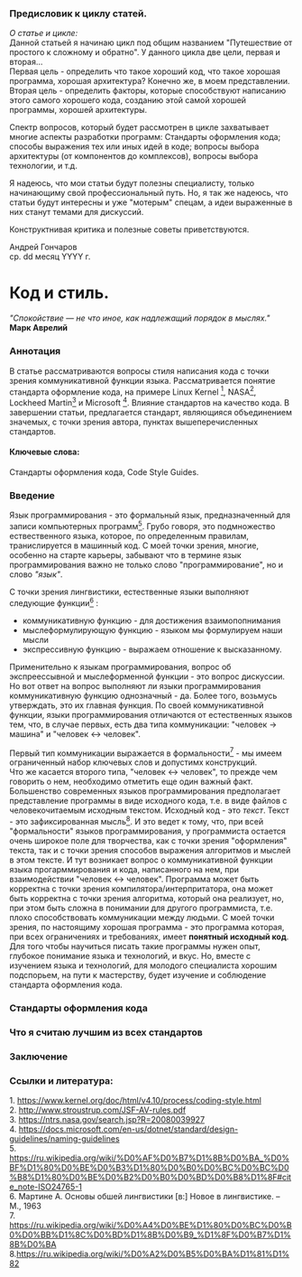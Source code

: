### Предисловик к циклу статей.

*О статье и цикле:*  
Данной статьей я начинаю цикл под общим названием "Путешествие от простого к сложному и обратно". У данного цикла две цели, первая и вторая...   
Первая цель - определить что такое хороший код, что такое хорошая программа, хорошая архитектура? Конечно же, в моем представлении.  
Вторая цель - определить факторы, которые способствуют написанию этого самого хорошего кода, созданию этой самой хорошей программы, хорошей архитектуры.  

Спектр вопросов, который будет рассмотрен в цикле захватывает многие аспекты разработки программ: Стандарты оформления кода; способы выражения тех или иных идей в коде; вопросы выбора архитектуры (от компонентов до комплексов), вопросы выбора технологии, и т.д.  

Я надеюсь, что мои статьи будут полезны специалисту, только начинающиму свой профессиональный путь. Но, я так же надеюсь, что статьи будут интересны и уже "мотерым" спецам, а идеи выраженные в них станут темами для дискуссий. 

Конструктнивая критика и полезные советы приветствуются.

Андрей Гончаров  
ср. dd месяц YYYY г.  

# Код и стиль.  

<i>"Спокойствие — не что иное, как надлежащий порядок в мыслях."</i>  
**Марк Аврелий**  

### Аннотация  
В статье рассматриваются вопросы стиля написания кода с точки зрения коммуникативной функции языка. Рассматривается понятие стандарта оформление кода, на примере Linux Kernel [<sup>1</sup>](#1), NASA[<sup>2</sup>](#2), Lockheed Martin[<sup>3</sup>](#3) и Microsoft [<sup>4</sup>](#4). Влияние стандартов на качество кода. 
В завершении статьи, предлагается стандарт, являющияся объединением значемых, с точки зрения автора, пунктах вышеперечисленных стандартов.


#### Ключевые слова:  
Стандарты оформления кода, Code Style Guides.

### Введение

Язык программирования - это  формальный язык, предназначенный для записи компьютерных программ[<sup>5</sup>](#5).
Грубо говоря, это подмножество ествественного языка, которое, по определенным правилам, транислируется в машинный код.
С моей точки зрения, многие, особенно на старте карьеры, забывают что в термине язык программирования важно не только слово "программирование", но и слово *"язык"*. 

С точки зрения лингвистики, естественные языки выполняют следующие функции[<sup>6</sup>](#6) : 
* коммуникативную функцию - для достижения взаимопопнимания  
* мыслеформулирующую функцию - языком мы формулируем наши мысли  
* экспрессивную функцию - выражаем отношение к высказанному.  

Применительно к языкам программирования, вопрос об экспреессывной и мыслеформенной функции - это вопрос дискуссии. Но вот ответ на вопрос выполняют ли языки программирования коммуникативную функцию однозначный - да. Более того, возьмусь утверждать, это их главная функция. 
По своей коммуникативной функции, языки программирования отличаются от естественных языков тем, что, в случае первых, есть два типа коммуникации: "человек -> машина" и "человек <-> человек".  

Первый тип коммуникации выражается в формальности[<sup>7</sup>](#7) - мы имеем ограниченный набор ключевых слов и допустимх конструкций.  
Что же касается второго типа, "человек <-> человек", то прежде чем говорить о нем, необходимо отметить еще один важный факт. Большенство современных языков программирования предполагает представление программы в виде исходного кода, т.е. в виде файлов с человекочитаемым исходным текстом. Исходный код - это *текст*. Текст - это зафиксированная мысль[<sup>8</sup>](#8). И это ведет к тому, что, при всей "формальности" языков программирования, у программиста остается очень широкое поле для творчества, как с точки зрения "оформления" текста, так и с точки зрения способов выражения алгоритмов и мыслей в этом тексте. И тут возникает вопрос о коммуникативной функции языка прогарммирования и кода, написанного на нем, при взаимодействии "человек <-> человек". Программа может быть корректна с точки зрения компилятора/интерпритатора, она может быть корректна с точки зрения алгоритма, который она реализует, но, при этом быть сложна в понимании для другого программиста, т.е. плохо способствовать коммуникации между людьми. 
С моей точки зрения, по настоящиму хорошая программа - это программа которая, при всех ограничениях и требованиях, имеет **понятный исходный код**.  
Для того чтобы научиться писать такие программы нужен опыт, глубокое понимание языка и технологий, и вкус. Но, вместе с изучением языка и технологий, для молодого специалиста хорошим подспорьем, на пути к мастерству, будет изучение и соблюдение стандарта оформления кода.

### Стандарты оформления кода  
[//]: # (Кратко о том что есть)



### Что я считаю лучшим из всех стандартов  
### Заключение  
### Ссылки и литература:  
<a class='anchor' id='1'>1</a>. https://www.kernel.org/doc/html/v4.10/process/coding-style.html  
<a class='anchor' id='2'>2</a>. http://www.stroustrup.com/JSF-AV-rules.pdf  
<a class='anchor' id='3'>3</a>. https://ntrs.nasa.gov/search.jsp?R=20080039927  
<a class='anchor' id='4'>4</a>. https://docs.microsoft.com/en-us/dotnet/standard/design-guidelines/naming-guidelines  
<a class='anchor' id='5'>5</a>. https://ru.wikipedia.org/wiki/%D0%AF%D0%B7%D1%8B%D0%BA_%D0%BF%D1%80%D0%BE%D0%B3%D1%80%D0%B0%D0%BC%D0%BC%D0%B8%D1%80%D0%BE%D0%B2%D0%B0%D0%BD%D0%B8%D1%8F#cite_note-ISO24765-1  
<a class='anchor' id='6'>6</a>. Мартине А. Основы обшей лингвистики \[в:\] Новое в лингвистике. – М., 1963  
<a class='anchor' id='7'>7</a>. https://ru.wikipedia.org/wiki/%D0%A4%D0%BE%D1%80%D0%BC%D0%B0%D0%BB%D1%8C%D0%BD%D1%8B%D0%B9_%D1%8F%D0%B7%D1%8B%D0%BA
<a class='anchor' id='8'>8</a>.https://ru.wikipedia.org/wiki/%D0%A2%D0%B5%D0%BA%D1%81%D1%82


